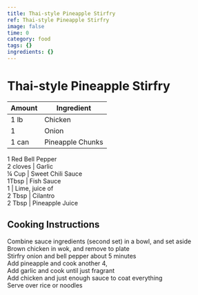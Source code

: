 ```yaml
---
title: Thai-style Pineapple Stirfry
ref: Thai-style Pineapple Stirfry
image: false
time: 0
category: food
tags: {}
ingredients: {}
---
```

# Thai-style Pineapple Stirfry  
  
|Amount|Ingredient|  
|----|----|  
1 lb | Chicken  
1 | Onion  
1 can | Pineapple Chunks  
1 Red Bell Pepper  
2 cloves | Garlic  
¼ Cup | Sweet Chili Sauce  
1Tbsp | Fish Sauce  
1 | Lime, juice of  
2 Tbsp | Cilantro  
2 Tbsp | Pineapple Juice  
  
## Cooking Instructions  
Combine sauce ingredients (second set) in a bowl, and set aside  
Brown chicken in wok, and remove to plate  
Stirfry onion and bell pepper about 5 minutes  
Add pineapple and cook another 4,  
Add garlic and cook until just fragrant  
Add chicken and just enough sauce to coat everything  
Serve over rice or noodles  
  